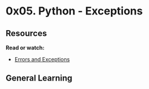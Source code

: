 # 0x05. Python - Exceptions

## Resources

**Read or watch:**

* [Errors and Exceptions](https://www.docs.python.org/3/tutorial/error.html)

## General Learning

